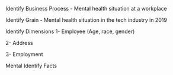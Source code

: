Identify Business Process - Mental health situation at a workplace

Identify Grain - Mental health situation in the tech industry in 2019

Identify Dimensions 
1- Employee (Age, race, gender)

2- Address 

3- Employment

Mental 
Identify Facts


